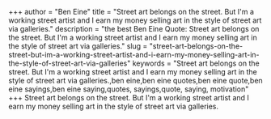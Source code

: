 +++
author = "Ben Eine"
title = "Street art belongs on the street. But I'm a working street artist and I earn my money selling art in the style of street art via galleries."
description = "the best Ben Eine Quote: Street art belongs on the street. But I'm a working street artist and I earn my money selling art in the style of street art via galleries."
slug = "street-art-belongs-on-the-street-but-im-a-working-street-artist-and-i-earn-my-money-selling-art-in-the-style-of-street-art-via-galleries"
keywords = "Street art belongs on the street. But I'm a working street artist and I earn my money selling art in the style of street art via galleries.,ben eine,ben eine quotes,ben eine quote,ben eine sayings,ben eine saying,quotes, sayings,quote, saying, motivation"
+++
Street art belongs on the street. But I'm a working street artist and I earn my money selling art in the style of street art via galleries.
